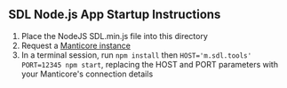 ## SDL Node.js App Startup Instructions
1) Place the NodeJS SDL.min.js file into this directory
1) Request a [Manticore instance](https://smartdevicelink.com/resources/manticore/)
1) In a terminal session, run `npm install` then `HOST='m.sdl.tools' PORT=12345 npm start`, replacing the HOST and PORT parameters with your Manticore's connection details
